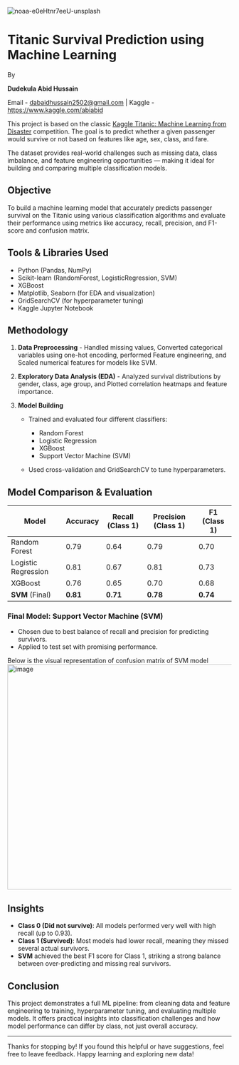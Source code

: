 ![noaa-e0eHtnr7eeU-unsplash](https://github.com/user-attachments/assets/1eb87a4a-65b3-42c8-85e0-c8df4a81bf90)



# Titanic Survival Prediction using Machine Learning

By

**Dudekula Abid Hussain**

Email - dabaidhussain2502@gmail.com | Kaggle - https://www.kaggle.com/abiabid

This project is based on the classic [Kaggle Titanic: Machine Learning from Disaster](https://www.kaggle.com/competitions/titanic) competition. The goal is to predict whether a given passenger would survive or not based on features like age, sex, class, and fare.

The dataset provides real-world challenges such as missing data, class imbalance, and feature engineering opportunities — making it ideal for building and comparing multiple classification models.


## Objective

To build a machine learning model that accurately predicts passenger survival on the Titanic using various classification algorithms and evaluate their performance using metrics like accuracy, recall, precision, and F1-score and confusion matrix.


## Tools & Libraries Used

* Python (Pandas, NumPy)
* Scikit-learn (RandomForest, LogisticRegression, SVM)
* XGBoost
* Matplotlib, Seaborn (for EDA and visualization)
* GridSearchCV (for hyperparameter tuning)
* Kaggle Jupyter Notebook


## Methodology

1. **Data Preprocessing** - Handled missing values, Converted categorical variables using one-hot encoding, performed Feature engineering, and Scaled numerical features for models like SVM.

2. **Exploratory Data Analysis (EDA)** - Analyzed survival distributions by gender, class, age group, and Plotted correlation heatmaps and feature importance.

3. **Model Building**

   * Trained and evaluated four different classifiers:

     * Random Forest
     * Logistic Regression
     * XGBoost
     * Support Vector Machine (SVM)
   * Used cross-validation and GridSearchCV to tune hyperparameters.


## Model Comparison & Evaluation

| Model               | Accuracy | Recall (Class 1) | Precision (Class 1) | F1 (Class 1) |
| ------------------- | -------- | ---------------- | ------------------- | ------------ |
| Random Forest       | 0.79     | 0.64             | 0.79                | 0.70         |
| Logistic Regression | 0.81     | 0.67             | 0.81                | 0.73         |
| XGBoost             | 0.76     | 0.65             | 0.70                | 0.68         |
| **SVM** (Final)     | **0.81** | **0.71**         | **0.78**            | **0.74**     |

### Final Model: Support Vector Machine (SVM)

* Chosen due to best balance of recall and precision for predicting survivors.
* Applied to test set with promising performance.

Below is the visual representation of confusion matrix of SVM model
<img width="505" alt="image" src="https://github.com/user-attachments/assets/1eda93f6-c063-41bd-829e-64eb35d810a2" />


## Insights

* **Class 0 (Did not survive)**: All models performed very well with high recall (up to 0.93).
* **Class 1 (Survived)**: Most models had lower recall, meaning they missed several actual survivors.
* **SVM** achieved the best F1 score for Class 1, striking a strong balance between over-predicting and missing real survivors.


## Conclusion

This project demonstrates a full ML pipeline: from cleaning data and feature engineering to training, hyperparameter tuning, and evaluating multiple models. It offers practical insights into classification challenges and how model performance can differ by class, not just overall accuracy.

---

Thanks for stopping by! If you found this helpful or have suggestions, feel free to leave feedback. Happy learning and exploring new data!




